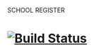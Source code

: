 SCHOOL REGISTER

[![Build Status](https://travis-ci.org/berlot/symfony2-school-register-app.svg)](https://travis-ci.org/berlot/symfony2-school-register-app)
===========
